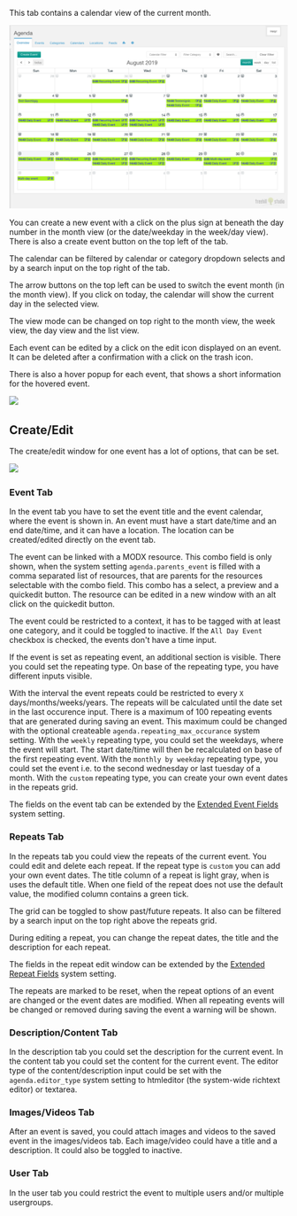 This tab contains a calendar view of the current month.

[![](img/overview.png)](img/overview.png)

You can create a new event with a click on the plus sign at beneath the day
number in the month view (or the date/weekday in the week/day view). There is
also a create event button on the top left of the tab.

The calendar can be filtered by calendar or category dropdown selects and by a
search input on the top right of the tab.

The arrow buttons on the top left can be used to switch the event month (in
the month view). If you click on today, the calendar will show the current day
in the selected view.

The view mode can be changed on top right to the month view, the week view,
the day view and the list view.

Each event can be edited by a click on the edit icon displayed on an event. It
can be deleted after a confirmation with a click on the trash icon.

There is also a hover popup for each event, that shows a short information for
the hovered event.

[![](img/overview-hover.png)](img/overview-hover.png)

## Create/Edit

The create/edit window for one event has a lot of options, that can be set.

[![](img/event-edit.png)](img/event-edit.png)

### Event Tab

In the event tab you have to set the event title and the event calendar, where
the event is shown in. An event must have a start date/time and an end
date/time, and it can have a location. The location can be created/edited
directly on the event tab.

The event can be linked with a MODX resource. This combo field is only shown,
when the system setting `agenda.parents_event` is filled with a comma separated
list of resources, that are parents for the resources selectable with the combo
field. This combo has a select, a preview and a quickedit button. The resource
can be edited in a new window with an alt click on the quickedit button.

The event could be restricted to a context, it has to be tagged with at least
one category, and it could be toggled to inactive. If the `All Day Event`
checkbox is checked, the events don't have a time input.

If the event is set as repeating event, an additional section is visible. There
you could set the repeating type. On base of the repeating type, you have
different inputs visible.

With the interval the event repeats could be restricted to every `X`
days/months/weeks/years. The repeats will be calculated until the date set in
the last occurence input. There is a maximum of 100 repeating events that are
generated during saving an event. This maximum could be changed with the
optional createable `agenda.repeating_max_occurance` system setting. With the
`weekly` repeating type, you could set the weekdays, where the event will start.
The start date/time will then be recalculated on base of the first repeating
event. With the `monthly by weekday` repeating type, you could set the event
i.e. to the second wednesday or last tuesday of a month. With the `custom`
repeating type, you can create your own event dates in the repeats grid.

The fields on the event tab can be extended by the [Extended Event
Fields](../06_Extended_Fields.md) system setting.

### Repeats Tab

In the repeats tab you could view the repeats of the current event. You could
edit and delete each repeat. If the repeat type is `custom` you can add your own
event dates. The title column of a repeat is light gray, when is uses the
default title. When one field of the repeat does not use the default value, the
modified column contains a green tick.

The grid can be toggled to show past/future repeats. It also can be filtered by
a search input on the top right above the repeats grid.

During editing a repeat, you can change the repeat dates, the title and the
description for each repeat.

The fields in the repeat edit window can be extended by the [Extended Repeat
Fields](../06_Extended_Fields.md) system setting.

The repeats are marked to be reset, when the repeat options of an event are
changed or the event dates are modified. When all repeating events will be
changed or removed during saving the event a warning will be shown.

### Description/Content Tab

In the description tab you could set the description for the current event. In
the content tab you could set the content for the current event. The editor type
of the content/description input could be set with the `agenda.editor_type`
system setting to htmleditor (the system-wide richtext editor) or textarea.

### Images/Videos Tab

After an event is saved, you could attach images and videos to the saved event
in the images/videos tab. Each image/video could have a title and a description.
It could also be toggled to inactive.

### User Tab

In the user tab you could restrict the event to multiple users and/or multiple
usergroups.
